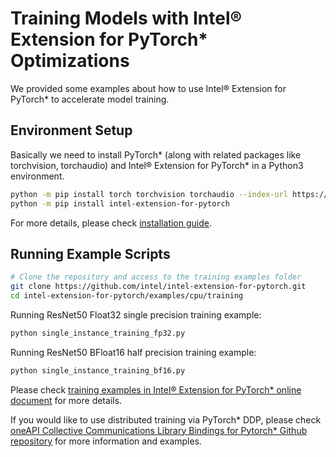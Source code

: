 ﻿# Training Models with Intel® Extension for PyTorch\* Optimizations

We provided some examples about how to use Intel® Extension for PyTorch\* to accelerate model training.

## Environment Setup

Basically we need to install PyTorch\* (along with related packages like torchvision, torchaudio) and Intel® Extension for PyTorch\* in a Python3 environment.

```bash
python -m pip install torch torchvision torchaudio --index-url https://download.pytorch.org/whl/cpu
python -m pip install intel-extension-for-pytorch
```

For more details, please check [installation guide](https://intel.github.io/intel-extension-for-pytorch/index.html#installation).

## Running Example Scripts

```bash
# Clone the repository and access to the training examples folder
git clone https://github.com/intel/intel-extension-for-pytorch.git
cd intel-extension-for-pytorch/examples/cpu/training
```

Running ResNet50 Float32 single precision training example:

```bash
python single_instance_training_fp32.py
```

Running ResNet50 BFloat16 half precision training example:

```bash
python single_instance_training_bf16.py
```

Please check [training examples in Intel® Extension for PyTorch\* online document](https://intel.github.io/intel-extension-for-pytorch/cpu/latest/tutorials/examples.html#training) for more details.

If you would like to use distributed training via PyTorch\* DDP, please check [oneAPI Collective Communications Library Bindings for Pytorch\* Github repository](https://github.com/intel/torch-ccl) for more information and examples.